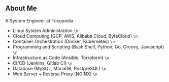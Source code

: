 ## About Me

A System Engineer at Tokopedia

- Linux System Administration `\n`
- Cloud Computing (GCP, AWS, Alibaba Cloud, ByteCloud) `\n`
- Container Orchestration (Docker, Kubernetes) `\n`
- Programming and Scripting (Bash Shell, Python, Go, Groovy, Javascript) `\n`
- Infrastructure as Code (Ansible, Terraform) `\n`
- CI/CD (Jenkins, Gitlab CI) `\n`
- Database (MySQL, MariaDB, PostgreSQL) `\n`
- Web Server + Reverse Proxy (NGINX) `\n`

<!--
**fakhriperdana/fakhriperdana** is a ✨ _special_ ✨ repository because its `README.md` (this file) appears on your GitHub profile.

Here are some ideas to get you started:

- 🔭 I’m currently working on ...
- 🌱 I’m currently learning ...
- 👯 I’m looking to collaborate on ...
- 🤔 I’m looking for help with ...
- 💬 Ask me about ...
- 📫 How to reach me: ...
- 😄 Pronouns: ...
- ⚡ Fun fact: ...
-->
